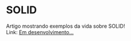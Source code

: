 # SOLID
Artigo mostrando exemplos da vida sobre SOLID!
<br>
Link: <a href="#">Em desenvolvimento...</a>
